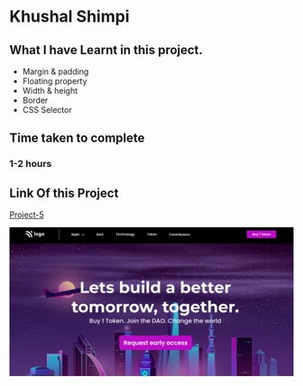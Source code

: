 # Khushal Shimpi

## What I have Learnt in this project.

- Margin & padding
- Floating property
- Width & height
- Border
- CSS Selector

## Time taken to complete

### 1-2 hours

## Link Of this Project

[Project-5](https://warm-monstera-70d3ec.netlify.app)

![Image](thumbnail.png)